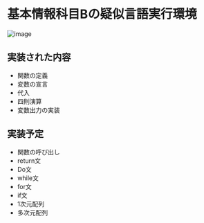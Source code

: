 # 基本情報科目Bの疑似言語実行環境
![image](https://user-images.githubusercontent.com/75883535/219998236-33aea88b-685f-400d-bcc8-71e638ea65ea.png)

## 実装された内容
- 関数の定義
- 変数の宣言
- 代入
- 四則演算
- 変数出力の実装

## 実装予定
- 関数の呼び出し
- return文
- Do文
- while文
- for文
- if文
- 1次元配列
- 多次元配列
